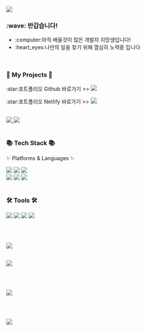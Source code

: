 <div align=left>
<img src="https://capsule-render.vercel.app/api?type=waving&height=220&section=header&color=gradient&customColorList=0,12,21,25,3&text=SEBIN's%20Portfolio!&fontSize=55&animation=blinking&fontAlignY=40" />	
</div>

<div align=left>
	<h3>:wave: 반갑습니다!</h3>
	<ul>
		<li>:computer:아직 배울것이 많은 개발자 지망생입니다!</li>
		<li>:heart_eyes:나만의 일을 찾기 위해 열심히 노력중 입니다</li>
	</ul>
</div>

<br>

<div align=left>
	<h3>🎨 My Projects 🎨</h3>
</div>
<div align=left>
	<p>:star:포트폴리오 Github 바로가기 >>
	<a href="https://wkdtpqls.github.io/Portfolio/" target="_blank">
		<img src="https://img.shields.io/badge/Portfolio-FF3633?style=flat&logo=Github&logoColor=white" />
	</a>
	</p>
	<p>:star:포트폴리오 Netlify 바로가기 >>
	<a href="https://javascript-porfolio.netlify.app/" target="_blank">
		<img src="https://img.shields.io/badge/Portfolio-00C7B7?style=flat&logo=Netlify&logoColor=white" />
	</a>
	</p>
	<br>
  	<a href="https://wkdtpqls.github.io/HtmlCSSHardCoding/" target="_blank">
		<img src="https://img.shields.io/badge/Resume-FF8800?style=flat&logo=Micro.blog&logoColor=white" />
	</a>
	<a href="https://wkdtpqls.github.io/" target=_blank>
		<img src="https://img.shields.io/badge/Blog-184D66?style=flat&logo=Storyblok&logoColor=white" />
	</a>
</div>
  
<br> 
  
<div align=left>
	<h3>📚 Tech Stack 📚</h3>
	<p>✨ Platforms & Languages ✨</p>
</div>
  
<div align="left">
	<img src="https://img.shields.io/badge/HTML5-E34F26?style=flat&logo=HTML5&logoColor=white" />
	<img src="https://img.shields.io/badge/CSS3-1572B6?style=flat&logo=CSS3&logoColor=white" />
	<img src="https://img.shields.io/badge/JavaScript-F7DF1E?style=flat&logo=JavaScript&logoColor=white" />	
  <br>
	<img src="https://img.shields.io/badge/MySQL-4479A1?style=flat&logo=MySQL&logoColor=white" />
  <img src="https://img.shields.io/badge/Python-3776AB?style=flat&logo=Python&logoColor=white" />
  <img src="https://img.shields.io/badge/PHP-777BB4?style=flat&logo=PHP&logoColor=white" />
  

</div>
<br>

<div align=left>
	<h3>🛠 Tools 🛠</h3>
</div>
<div align=left>
	<img src="https://img.shields.io/badge/Eclipse%20IDE-2C2255?style=flat&logo=EclipseIDE&logoColor=white" />
	<img src="https://img.shields.io/badge/Visual%20Studio%20Code-007ACC?style=flat&logo=VisualStudioCode&logoColor=white" />
	<img src="https://img.shields.io/badge/GitHub-181717?style=flat&logo=GitHub&logoColor=white" />
	<img src="https://img.shields.io/badge/Netlify-00C7B7?style=flat&logo=Netlify&logoColor=white" />
</div>
	
<br><br>

<a href="https://hits.seeyoufarm.com"><img src="https://hits.seeyoufarm.com/api/count/incr/badge.svg?url=https%3A%2F%2Fgithub.com%2Fgjbae1212%2Fhit-counter"/></a>     

<br>
<!--language-->
<div align=left>
<img src="https://github-readme-stats.vercel.app/api/top-langs/?username=wkdtpqls&layout=compact"> 

<br><br>
<!--status-->
<img src="https://github-readme-stats.vercel.app/api?username=wkdtpqls&show_icons=true&theme=buefy">
</div>

<br><br>


<!--footer-->
<div align=left>
<img src="https://capsule-render.vercel.app/api?section=footer&type=waving&color=gradient&customColorList=0,12,21,14,3&height=200&text=Thank%20You&fontSize=50&animation=blink&fontAlignY=70" />	
</div>
